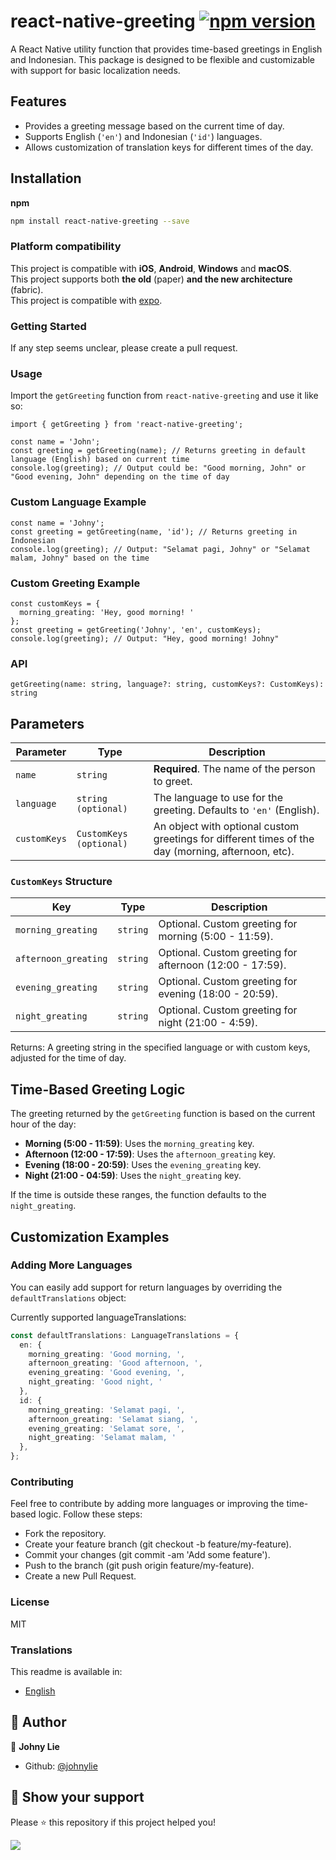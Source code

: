 # react-native-greeting [![npm version](https://badge.fury.io/js/react-native-greeting.svg)](https://badge.fury.io/js/react-native-greeting)

A React Native utility function that provides time-based greetings in English and Indonesian. This package is designed to be flexible and customizable with support for basic localization needs.

## Features

- Provides a greeting message based on the current time of day.
- Supports English (`'en'`) and Indonesian (`'id'`) languages.
- Allows customization of translation keys for different times of the day.

## Installation

**npm**

```bash
npm install react-native-greeting --save
```

### Platform compatibility

This project is compatible with **iOS**,  **Android**, **Windows** and **macOS**.  
This project supports both **the old** (paper) **and the new architecture** (fabric).  
This project is compatible with [expo](https://docs.expo.dev/).

### Getting Started

If any step seems unclear, please create a pull request.

### Usage

Import the `getGreeting` function from `react-native-greeting` and use it like so:

```tsx
import { getGreeting } from 'react-native-greeting';

const name = 'John';
const greeting = getGreeting(name); // Returns greeting in default language (English) based on current time
console.log(greeting); // Output could be: "Good morning, John" or "Good evening, John" depending on the time of day
```

### Custom Language Example

```tsx
const name = 'Johny';
const greeting = getGreeting(name, 'id'); // Returns greeting in Indonesian
console.log(greeting); // Output: "Selamat pagi, Johny" or "Selamat malam, Johny" based on the time
```

### Custom Greeting Example

```tsx
const customKeys = {
  morning_greating: 'Hey, good morning! '
};
const greeting = getGreeting('Johny', 'en', customKeys);
console.log(greeting); // Output: "Hey, good morning! Johny"
```

### API
```tsx
getGreeting(name: string, language?: string, customKeys?: CustomKeys): string
```
## Parameters

| Parameter   | Type                     | Description                                                                                       |
|-------------|--------------------------|---------------------------------------------------------------------------------------------------|
| `name`      | `string`                 | **Required**. The name of the person to greet.                                                    |
| `language`  | `string (optional)`       | The language to use for the greeting. Defaults to `'en'` (English).                               |
| `customKeys`| `CustomKeys (optional)`   | An object with optional custom greetings for different times of the day (morning, afternoon, etc). |

### `CustomKeys` Structure

| Key                  | Type     | Description                                                  |
|----------------------|----------|--------------------------------------------------------------|
| `morning_greating`    | `string` | Optional. Custom greeting for morning (5:00 - 11:59).        |
| `afternoon_greating`  | `string` | Optional. Custom greeting for afternoon (12:00 - 17:59).     |
| `evening_greating`    | `string` | Optional. Custom greeting for evening (18:00 - 20:59).       |
| `night_greating`      | `string` | Optional. Custom greeting for night (21:00 - 4:59).          |

Returns:
A greeting string in the specified language or with custom keys, adjusted for the time of day.

## Time-Based Greeting Logic

The greeting returned by the `getGreeting` function is based on the current hour of the day:

- **Morning (5:00 - 11:59)**: Uses the `morning_greating` key.
- **Afternoon (12:00 - 17:59)**: Uses the `afternoon_greating` key.
- **Evening (18:00 - 20:59)**: Uses the `evening_greating` key.
- **Night (21:00 - 04:59)**: Uses the `night_greating` key.

If the time is outside these ranges, the function defaults to the `night_greating`.

## Customization Examples

### Adding More Languages

You can easily add support for return languages by overriding the `defaultTranslations` object:

Currently supported languageTranslations:

```typescript
const defaultTranslations: LanguageTranslations = {
  en: {
    morning_greating: 'Good morning, ',
    afternoon_greating: 'Good afternoon, ',
    evening_greating: 'Good evening, ',
    night_greating: 'Good night, '
  },
  id: {
    morning_greating: 'Selamat pagi, ',
    afternoon_greating: 'Selamat siang, ',
    evening_greating: 'Selamat sore, ',
    night_greating: 'Selamat malam, '
  },
};
```

### Contributing

Feel free to contribute by adding more languages or improving the time-based logic. Follow these steps:

- Fork the repository.
- Create your feature branch (git checkout -b feature/my-feature).
- Commit your changes (git commit -am 'Add some feature').
- Push to the branch (git push origin feature/my-feature).
- Create a new Pull Request.

### License

MIT

### Translations

This readme is available in:

- [English](./README.md)

## 📝 Author

👤 **Johny Lie**

- Github: [@johnylie](https://github.com/johnylie)

## 🌱 Show your support

Please ⭐️ this repository if this project helped you!

[![](https://img.shields.io/static/v1?label=Sponsor&message=%E2%9D%A4&logo=GitHub&color=%23fe8e86)](https://github.com/sponsors/johnylie)
